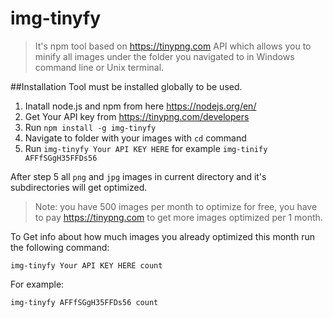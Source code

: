 # img-tinyfy
> It's npm tool based on https://tinypng.com API which allows you to minify all images under the folder you navigated to in Windows command line or Unix terminal.

##Installation
Tool must be installed globally to be used.

1. Inatall node.js and npm from here https://nodejs.org/en/
2. Get Your API key from https://tinypng.com/developers
3. Run ```npm install -g img-tinyfy```
4. Navigate to folder with your images with ```cd``` command
5. Run ```img-tinyfy Your API KEY HERE``` for example ```img-tinify AFFfSGgH35FFDs56```

After step 5 all ```png``` and ```jpg``` images in current directory and it's subdirectories will get optimized.

>Note: you have 500 images per month to optimize for free, you have to pay https://tinypng.com to get more images optimized per 1 month.

To Get info about how much images you already optimized this month run the following command:

```img-tinyfy Your API KEY HERE count```

For example:

```img-tinyfy AFFfSGgH35FFDs56 count```




